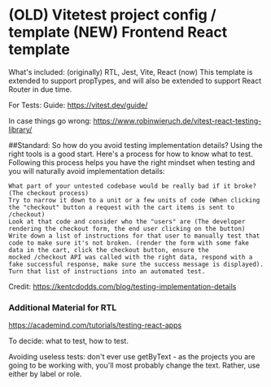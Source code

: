 # (OLD) Vitetest project config / template (NEW) Frontend React template

What's included:
(originally) RTL, Jest, Vite, React 
(now) This template is extended to support propTypes, and will also be extended to support 
React Router in due time. 

For Tests:
Guide:
https://vitest.dev/guide/

In case things go wrong:
https://www.robinwieruch.de/vitest-react-testing-library/


##Standard:
So how do you avoid testing implementation details? Using the right tools is a good start. Here's a process for how to know what to test. Following this process helps you have the right mindset when testing and you will naturally avoid implementation details:

    What part of your untested codebase would be really bad if it broke? (The checkout process)
    Try to narrow it down to a unit or a few units of code (When clicking the "checkout" button a request with the cart items is sent to /checkout)
    Look at that code and consider who the "users" are (The developer rendering the checkout form, the end user clicking on the button)
    Write down a list of instructions for that user to manually test that code to make sure it's not broken. (render the form with some fake data in the cart, click the checkout button, ensure the           mocked /checkout API was called with the right data, respond with a fake successful response, make sure the success message is displayed).
    Turn that list of instructions into an automated test.
    
Credit: https://kentcdodds.com/blog/testing-implementation-details

### Additional Material for RTL
https://academind.com/tutorials/testing-react-apps

To decide: what to test, how to test.

Avoiding useless tests: don't ever use getByText - as the projects you are going to be working 
with, you'll most probably change the text. Rather, use either by label or role.
